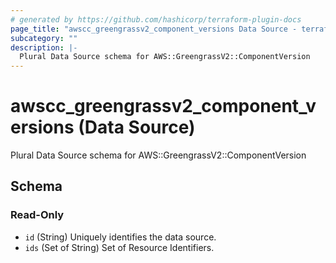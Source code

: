 ```yaml
---
# generated by https://github.com/hashicorp/terraform-plugin-docs
page_title: "awscc_greengrassv2_component_versions Data Source - terraform-provider-awscc"
subcategory: ""
description: |-
  Plural Data Source schema for AWS::GreengrassV2::ComponentVersion
---
```


# awscc_greengrassv2_component_versions (Data Source)

Plural Data Source schema for AWS::GreengrassV2::ComponentVersion



<!-- schema generated by tfplugindocs -->
## Schema

### Read-Only

- `id` (String) Uniquely identifies the data source.
- `ids` (Set of String) Set of Resource Identifiers.


